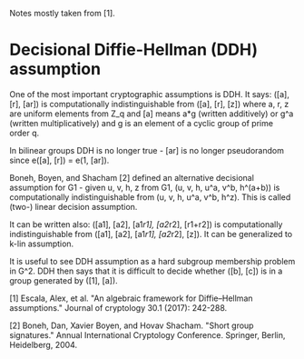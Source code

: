 Notes mostly taken from [1].

# Decisional Diffie-Hellman (DDH) assumption

One of the most important cryptographic assumptions is DDH. It says: ([a], [r], [ar]) is computationally indistinguishable from ([a], [r], [z]) where a, r, z are uniform elements from Z_q and [a] means a*g (written additively) or g^a (written multiplicatively) and g is an element of a cyclic group of prime order q.

In bilinear groups DDH is no longer true - [ar] is no longer pseudorandom since e([a], [r]) = e(1, [ar]).

Boneh, Boyen, and Shacham [2] defined an alternative decisional assumption for G1 - given u, v, h, z from G1, (u, v, h, u^a, v^b, h^(a+b)) is computationally indistinguishable from (u, v, h, u^a, v^b, h^z). This is called (two-) linear decision assumption.

It can be written also: ([a1], [a2], [a1*r1], [a2*r2], [r1+r2]) is computationally indistinguishable from ([a1], [a2], [a1*r1], [a2*r2], [z]). It can be generalized to k-lin assumption.

It is useful to see DDH assumption as a hard subgroup membership problem in G^2. DDH then says that it is difficult to decide whether ([b], [c]) is in a group generated by ([1], [a]).






[1] Escala, Alex, et al. "An algebraic framework for Diffie–Hellman assumptions." Journal of cryptology 30.1 (2017): 242-288.

[2] Boneh, Dan, Xavier Boyen, and Hovav Shacham. "Short group signatures." Annual International Cryptology Conference. Springer, Berlin, Heidelberg, 2004.
